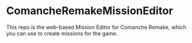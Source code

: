 # ComancheRemakeMissionEditor
This repo is the web-based Mission Editor for Comanche Remake, which you can use to create missions for the game.
